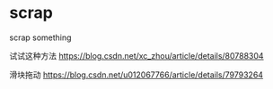 # scrap
scrap something

试试这种方法
https://blog.csdn.net/xc_zhou/article/details/80788304

滑块拖动
https://blog.csdn.net/u012067766/article/details/79793264